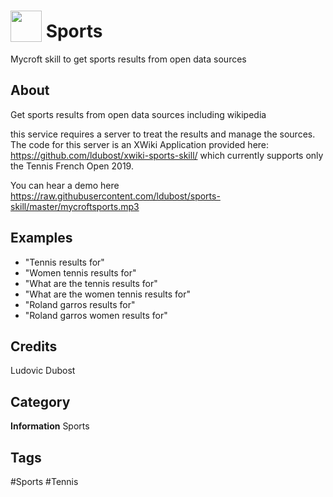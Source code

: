 # <img src="https://raw.githack.com/FortAwesome/Font-Awesome/master/svgs/solid/robot.svg" card_color="#40DBB0" width="50" height="50" style="vertical-align:bottom"/> Sports
Mycroft skill to get sports results from open data sources

## About
Get sports results from open data sources including wikipedia

this service requires a server to treat the results and manage the sources. The code for this server is an XWiki Application provided here: https://github.com/ldubost/xwiki-sports-skill/ which currently supports only the Tennis French Open 2019.

You can hear a demo here https://raw.githubusercontent.com/ldubost/sports-skill/master/mycroftsports.mp3

## Examples
* "Tennis results for"
* "Women tennis results for"
* "What are the tennis results for"
* "What are the women tennis results for"
* "Roland garros results for"
* "Roland garros women results for"

## Credits
Ludovic Dubost

## Category
**Information**
Sports

## Tags
#Sports
#Tennis


